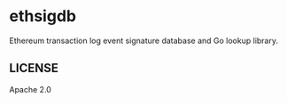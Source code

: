 ethsigdb
========

Ethereum transaction log event signature database and Go lookup library.

## LICENSE

Apache 2.0

